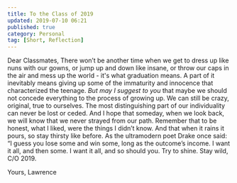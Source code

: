 ```yaml
---
title: To the Class of 2019
updated: 2019-07-10 06:21
published: true
category: Personal
tag: [Short, Reflection]
---
```


Dear Classmates,
There won’t be another time when we get to dress up like nuns with our gowns, or jump up and down like insane, or throw our caps in the air and mess up the world - it's what graduation means. A part of it inevitably means giving up some of the immaturity and innocence that characterized the teenage. _But may I suggest to you_ that maybe we should not concede everything to the process of growing up. We can still be crazy, original, true to ourselves. The most distinguishing part of our individuality can never be lost or ceded. And I hope that someday, when we look back, we will know that we never strayed from our path.
Remember that to be honest, what I liked, were the things I didn’t know. And that when it rains it pours, so stay thirsty like before. As the ultramodern poet Drake once said: “I guess you lose some and win some, long as the outcome’s income. I want it all, and then some.
I want it all, and so should you.
Try to shine. Stay wild, C/O 2019.

Yours,
Lawrence
